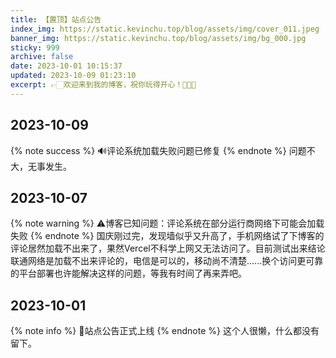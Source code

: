 ```yaml
---
title: 【置顶】站点公告
index_img: https://static.kevinchu.top/blog/assets/img/cover_011.jpeg
banner_img: https://static.kevinchu.top/blog/assets/img/bg_000.jpg
sticky: 999
archive: false
date: 2023-10-01 10:15:37
updated: 2023-10-09 01:23:10
excerpt: 👉🏻欢迎来到我的博客，祝你玩得开心！🎉🎉🎉
---
```


## 2023-10-09
{% note success %}
🔊评论系统加载失败问题已修复
{% endnote %}
问题不大，无事发生。



## 2023-10-07
{% note warning %}
⚠️博客已知问题：评论系统在部分运行商网络下可能会加载失败
{% endnote %}
国庆刚过完，发现墙似乎又升高了，手机网络试了下博客的评论居然加载不出来了，果然Vercel不科学上网又无法访问了。目前测试出来结论联通网络是加载不出来评论的，电信是可以的，移动尚不清楚......换个访问更可靠的平台部署也许能解决这样的问题，等我有时间了再来弄吧。



## 2023-10-01
{% note info %}
🎉站点公告正式上线
{% endnote %}
这个人很懒，什么都没有留下。





